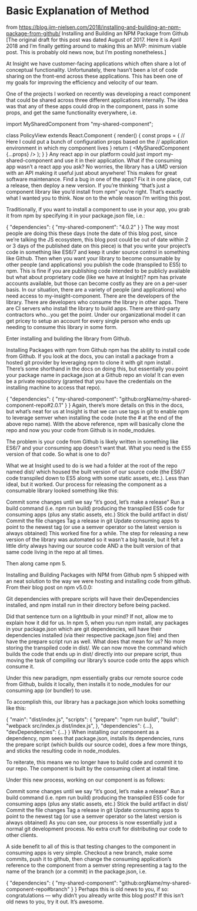 # Basic Explanation of Method 
from https://blog.jim-nielsen.com/2018/installing-and-building-an-npm-package-from-github/
Installing and Building an NPM Package from Github
[The original draft for this post was dated August of 2017. Here it is April 2018 and I’m finally getting around to making this an MVP: minimum viable post. This is probably old news now, but I’m posting nonetheless.]

At Insight we have customer-facing applications which often share a lot of conceptual functionality. Unfortunately, there hasn’t been a lot of code sharing on the front-end across these applications. This has been one of my goals for improving the efficiency and velocity of our team.

One of the projects I worked on recently was developing a react component that could be shared across three different applications internally. The idea was that any of these apps could drop in the component, pass in some props, and get the same functionality everywhere, i.e.

import MySharedComponent from "my-shared-component";

class PolicyView extends React.Component {
  render() {
    const props = {
      // Here I could put a bunch of configuration props based on the
      // application environment in which my component lives
    }
    return (
      <MySharedComponent {...props} />
    );
  }
}
Any react app in our platform could just import my-shared-component and use it in their application. What if the consuming app wasn’t a react app you ask? No worries, the library has a UMD version with an API making it useful just about anywhere! This makes for great software maintenance. Find a bug in one of the apps? Fix it in one place, cut a release, then deploy a new version. If you’re thinking “that’s just a component library like you’d install from npm” you’re right. That’s exactly what I wanted you to think. Now on to the whole reason I’m writing this post.

Traditionally, if you want to install a component to use in your app, you grab it from npm by specifying it in your package.json file, i.e.:

{
  "dependencies": {
    "my-shared-component": "4.0.2"
  }
}
The way most people are doing this these days (note the date of this blog post, since we’re talking the JS ecosystem, this blog post could be out of date within 2 or 3 days of the published date on this piece) is that you write your project’s code in something like ES6/7 and keep it under source control in something like Github. Then when you want your library to become consumable by other people (and applications) you publish the code (transpiled to ES5) to npm. This is fine if you are publishing code intended to be publicly available but what about proprietary code (like we have at Insight)? npm has private accounts available, but those can become costly as they are on a per-user basis. In our situation, there are a variety of people (and applications) who need access to my-insight-component. There are the developers of the library. There are developers who consume the library in other apps. There are CI servers who install the library to build apps. There are third-party contractors who...you get the point. Under our organizational model it can get pricey to setup an account for every single person who ends up needing to consume this library in some form.

Enter installing and building the library from Github.

Installing Packages with npm from Github
npm has the ability to install code from Github. If you look at the docs, you can install a package from a hosted git provider by leveraging npm to clone it with git npm install <git remote url>. There’s some shorthand in the docs on doing this, but essentially you point your package name in package.json at a Github repo an viola! It can even be a private repository (granted that you have the credentials on the installing machine to access that repo).

{
  "dependencies": {
    "my-shared-component": "github:orgName/my-shared-component-repo#2.0.1"
  }
}
Again, there’s more details on this in the docs, but what’s neat for us at Insight is that we can use tags in git to enable npm to leverage semver when installing the code (note the # at the end of the above repo name). With the above reference, npm will basically clone the repo and now you your code from Github is in node_modules.

The problem is your code from Github is likely written in something like ES6/7 and your consuming app doesn’t want that. What you need is the ES5 version of that code. So what is one to do?

What we at Insight used to do is we had a folder at the root of the repo named dist/ which housed the built version of our source code (the ES6/7 code transpiled down to ES5 along with some static assets, etc.). Less than ideal, but it worked. Our process for releasing the component as a consumable library looked something like this:

Commit some changes until we say “it’s good, let’s make a release”
Run a build command (i.e. npm run build) producing the transpiled ES5 code for consuming apps (plus any static assets, etc.)
Stick the build artifact in dist/
Commit the file changes
Tag a release in git
Update consuming apps to point to the newest tag (or use a semver operator so the latest version is always obtained)
This worked fine for a while. The step for releasing a new version of the library was automated so it wasn’t a big hassle, but it felt a little dirty always having our source code AND a the built version of that same code living in the repo at all times.

Then along came npm 5.

Installing and Building Packages with NPM from Github
npm 5 shipped with an neat solution to the way we were hosting and installing code from github. From their blog post on npm v5.0.0:

Git dependencies with prepare scripts will have their devDependencies installed, and npm install run in their directory before being packed.

Did that sentence turn on a lightbulb in your mind? If not, allow me to explain how it did for us. In npm 5, when you run npm install, any packages in your package.json which are git dependencies, will have their dependencies installed (via their respective package.json file) and then have the prepare script run as well. What does that mean for us? No more storing the transpiled code in dist/. We can now move the command which builds the code that ends up in dist/ directly into our prepare script, thus moving the task of compiling our library’s source code onto the apps which consume it.

Under this new paradigm, npm essentially grabs our remote source code from Github, builds it locally, then installs it to node_modules for our consuming app (or bundler) to use.

To accomplish this, our library has a package.json which looks something like this:

{
  "main": "dist/index.js",
  "scripts": {
    "prepare": "npm run build",
    "build": "webpack src/index.js dist/index.js",
  },
  "dependencies": {...},
  "devDependencies": {...}
}
When installing our component as a dependency, npm sees that package.json, installs its dependencies, runs the prepare script (which builds our source code), does a few more things, and sticks the resulting code in node_modules.

To reiterate, this means we no longer have to build code and commit it to our repo. The component is built by the consuming client at install time.

Under this new process, working on our component is as follows:

Commit some changes until we say “it’s good, let’s make a release”
Run a build command (i.e. npm run build) producing the transpiled ES5 code for consuming apps (plus any static assets, etc.)
Stick the build artifact in dist/
Commit the file changes
Tag a release in git
Update consuming apps to point to the newest tag (or use a semver operator so the latest version is always obtained)
As you can see, our process is now essentially just a normal git development process. No extra cruft for distributing our code to other clients.

A side benefit to all of this is that testing changes to the component in consuming apps is very simple. Checkout a new branch, make some commits, push it to github, then change the consuming application’s reference to the component from a semver string representing a tag to the name of the branch (or a commit) in the package.json, i.e.

{
  "dependencies": {
    "my-shared-component": "github:orgName/my-shared-component-repo#branch"
  }
}
Perhaps this is old news to you, if so: congratulations — why didn’t you already write this blog post? If this isn’t old news to you, try it out. It’s awesome.
